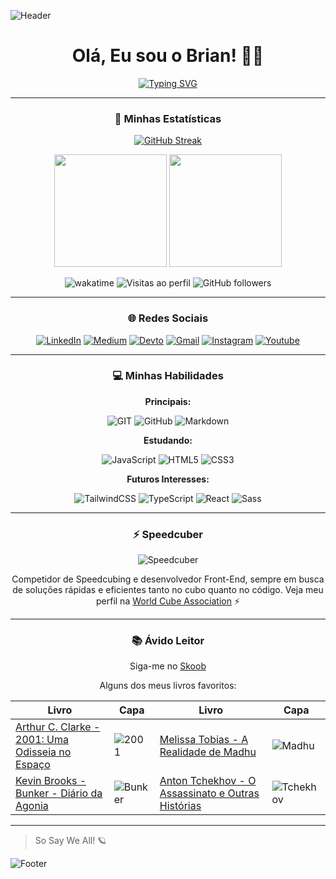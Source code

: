 ![Header](https://capsule-render.vercel.app/api?type=waving&color=F8F8FF&height=130&section=header)

<div align="center">

# Olá, Eu sou o Brian! 🙋‍♂️

[![Typing SVG](https://readme-typing-svg.herokuapp.com/?color=FFFAFA&size=30&center=true&vCenter=true&width=1000&lines=Tenho+19+anos.;Sou+desenvolvedor+Front-End...;E+Speedcuber!;+Bem-vindo+ao+meu+perfil!!;+So+Say+We+All!+🪐)](https://git.io/typing-svg)

</div>

---

<div align="center">
  
### 🚀 **Minhas Estatísticas**

[![GitHub Streak](https://streak-stats.demolab.com?user=BrianMunizSilveira&theme=highcontrast&hide_border=true&border_radius=6&locale=pt_BR&card_width=450&background=45%2C000000%2C0F4071)](https://git.io/streak-stats)

<img height="180em" src="https://github-readme-stats.vercel.app/api?username=BrianMunizSilveira&show_icons=true&theme=algolia&locale=pt-br"/>

<img height="180em" src="https://github-readme-stats.vercel.app/api/top-langs/?username=BrianMunizSilveira&layout=compact&langs_count=6&theme=algolia&locale=pt-br"/>

![wakatime](https://wakatime.com/badge/user/04f9d9f5-78d5-4252-bb42-c13048cc1271.svg)
![Visitas ao perfil](https://komarev.com/ghpvc/?username=BrianMunizSilveira)
![GitHub followers](https://img.shields.io/github/followers/BrianMunizSilveira?label=Follow&style=social)

</div>

---

<div align="center">

### 🌐 **Redes Sociais**

[![LinkedIn](https://img.shields.io/badge/LinkedIn-0077B5?style=for-the-badge&logo=linkedin&logoColor=white)](https://www.linkedin.com/in/brian-muniz-silveira-220367297/)
[![Medium](https://img.shields.io/badge/Medium-12100E?style=for-the-badge&logo=medium&logoColor=white)](https://medium.com/@devdec463)
[![Devto](https://img.shields.io/badge/dev.to-0A0A0A?style=for-the-badge&logo=dev.to&logoColor=white)](https://dev.to/devdecfalter)
[![Gmail](https://img.shields.io/badge/Gmail-D14836?style=for-the-badge&logo=gmail&logoColor=white)](mailto:devdec463@gmail.com)
[![Instagram](https://img.shields.io/badge/Instagram-E4405F?style=for-the-badge&logo=instagram&logoColor=white)](https://www.instagram.com/mxlfylxrd/)
[![Youtube](https://img.shields.io/badge/YouTube-FF0000?style=for-the-badge&logo=youtube&logoColor=white)](https://www.youtube.com/@zw4396/featured)

</div>

---

<div align="center">

### 💻 **Minhas Habilidades**

**Principais:**

![GIT](https://img.shields.io/badge/GIT-E44C30?style=for-the-badge&logo=git&logoColor=white)
![GitHub](https://img.shields.io/badge/GitHub-6f42c1?style=for-the-badge&logo=github&logoColor=white)
![Markdown](https://img.shields.io/badge/Markdown-000000?logo=markdown&logoColor=white&style=for-the-badge)

**Estudando:**

![JavaScript](https://img.shields.io/badge/JavaScript-F7DF1E?logo=javascript&logoColor=black&style=for-the-badge)
![HTML5](https://img.shields.io/badge/HTML5-E34F26?style=for-the-badge&logo=html5&logoColor=white)
![CSS3](https://img.shields.io/badge/CSS3-1572B6?style=for-the-badge&logo=css3&logoColor=white)

**Futuros Interesses:**

![TailwindCSS](https://img.shields.io/badge/TailwindCSS-3498DB?logo=tailwindcss&logoColor=white&style=for-the-badge)
![TypeScript](https://img.shields.io/badge/TypeScript-007ACC?logo=typescript&logoColor=white&style=for-the-badge)
![React](https://img.shields.io/badge/react-%2320232a.svg?style=for-the-badge&logo=react&logoColor=%2361DAFB)
![Sass](https://img.shields.io/badge/Sass-CC6699?logo=sass&logoColor=white&style=for-the-badge)

</div>

---

<div align="center">

### ⚡ **Speedcuber**

![Speedcuber](https://i.imgur.com/iDDeJ32.png)

Competidor de Speedcubing e desenvolvedor Front-End, sempre em busca de soluções rápidas e eficientes tanto no cubo quanto no código. Veja meu perfil na [World Cube Association](https://www.worldcubeassociation.org/persons/2024SILV15) ⚡

</div>

---

<div align="center">

### 📚 **Ávido Leitor**

Siga-me no [Skoob](https://www.skoob.com.br/usuario/10275762)

Alguns dos meus livros favoritos:

| Livro | Capa | Livro | Capa |
|-------|------|-------|------|
| [Arthur C. Clarke - 2001: Uma Odisseia no Espaço](https://www.skoob.com.br/2001-uma-odisseia-no-espaco-4457ed5516.html) | ![2001](https://img.skoob.com.br/bsVtMvnCRdd3pwg7zTWZtQqPlPU=/200x/center/top/smart/filters:format(jpeg)/https://skoob.s3.amazonaws.com/livros/4457/2001_UMA_ODISSEIA_NO_ESPACO_15252276204457SK1525227623B.jpg) | [Melissa Tobias - A Realidade de Madhu](https://www.skoob.com.br/a-realidade-de-madhu-415248ed471546.html) | ![Madhu](https://img.skoob.com.br/zwh8iG5HPI4nw_6u3JtzTK0leBQ=/200x/center/top/smart/filters:format(jpeg)/https://skoob.s3.amazonaws.com/livros/415248/A_REALIDADE_DE_MADHU_1412372370B.jpg) |
| [Kevin Brooks - Bunker - Diário da Agonia](https://www.skoob.com.br/bunker-523901ed531455.html) | ![Bunker](https://img.skoob.com.br/GEr0uw9_Db8UoBEyAQxt1EMY1AU=/200x/center/top/smart/filters:format(jpeg)/https://skoob.s3.amazonaws.com/livros/523901/BUNKER_1440712334523901SK1440712334B.jpg) | [Anton Tchekhov - O Assassinato e Outras Histórias](https://www.skoob.com.br/o-assassinato-e-outras-historias-10923ed384772.html) | ![Tchekhov](https://img.skoob.com.br/fpKcwS3Rreb6M65ZlImBW0OebPc=/200x/center/top/smart/filters:format(jpeg)/https://skoob.s3.amazonaws.com/livros/10923/O_ASSASSINATO_E_OUTRAS_HISTORI_163355036610923SK-V11633550372B.jpg) |

</div>

---

> So Say We All! 🪐

![Footer](https://capsule-render.vercel.app/api?type=waving&color=F8F8FF&height=120&section=footer)
